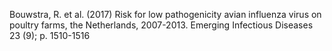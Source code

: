 Bouwstra, R. et al. (2017) Risk for low pathogenicity avian influenza virus on poultry farms, the Netherlands, 2007-2013. Emerging Infectious Diseases 23 (9); p. 1510-1516